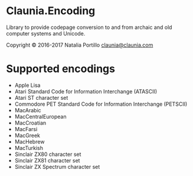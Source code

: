 ﻿Claunia.Encoding
================

Library to provide codepage conversion to and from archaic and old computer systems and Unicode.

Copyright © 2016-2017 Natalia Portillo <claunia@claunia.com>

Supported encodings
==============================
* Apple Lisa
* Atari Standard Code for Information Interchange (ATASCII)
* Atari ST character set
* Commodore PET Standard Code for Information Interchange (PETSCII)
* MacArabic
* MacCentralEuropean
* MacCroatian
* MacFarsi
* MacGreek
* MacHebrew
* MacTurkish
* Sinclair ZX80 character set
* Sinclair ZX81 character set
* Sinclair ZX Spectrum character set

